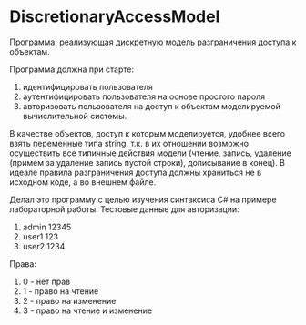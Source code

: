 # DiscretionaryAccessModel
Программа, реализующая дискретную модель разграничения доступа к объектам.

Программа должна при старте:
1. идентифицировать пользователя
2. аутентифицировать пользователя на основе простого пароля
3. авторизовать пользователя на доступ к объектам моделируемой вычислительной системы.

В качестве объектов, доступ к которым моделируется, удобнее всего взять переменные типа string, т.к. в их отношении возможно осуществить все типичные действия модели (чтение, запись, удаление (примем за удаление запись пустой строки), дописывание в конец).
В идеале правила разграничения доступа должны храниться не в исходном коде, а во внешнем файле.

Делал это программу с целью изучения синтаксиса C# на примере лабораторной работы. 
Тестовые данные для авторизации:
1. admin 12345
2. user1 123
3. user2 1234

Права:
1. 0 - нет прав
2. 1 - право на чтение
3. 2 - право на изменение
4. 3 - право на чтение и изменение
